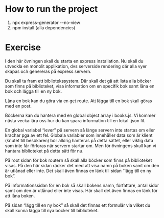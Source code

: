 # How to run the project
1) npx express-generator --no-view 
2) npm install (alla dependencies)


# Exercise
I den här övningen skall du starta en express installation.
Nu skall du utveckla en monolit applikation, dvs serverside rendering där alla vyer skapas och genereras på express servern.

Du skall ta fram ett bibliotekssystem. Där skall det gå att lista alla böcker som finns på biblioteket, visa information om en specifik bok samt låna en bok och lägga till en ny bok.

Låna en bok kan du göra via en get route. Att lägga till en bok skall göras med en post.

Böckerna kan du hantera med en global object array i books.js. Vi kommer nästa vecka lära oss hur du kan spara information till en lokal .json fil.

En global variabel “lever” på servern så länge servern inte startas om eller krachar pga av ett fel.
Globala variabler som innehåller data som är klient (knutet till besökaren) bör alldrig hanteras på detta sättet, eller viktig data som inte får förloras när servern startar om.
Men för övningens skull kan vi hantara biblioteket på detta sätt för nu. 

På root sidan för bok routern så skall alla böcker som finns på biblioteket visas. På den här sidan räcker det med att visa namn på boken samt om den är utlånad eller inte. Det skall även finnas en länk till sidan “lägg till en ny bok”.

På informationssidan för en bok så skall bokens namn, författare, antal sidor samt om den är utlånad eller inte visas. Här skall det även finnas en länk för att låna boken.

På sidan “lägg till en ny bok” så skall det finnas ett formulär via vilket du skall kunna lägga till nya böcker till biblioteket.